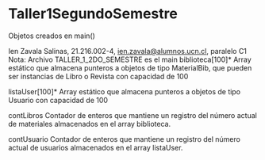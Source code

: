# Taller1SegundoSemestre
Objetos creados en main()

Ien Zavala Salinas, 21.216.002-4, ien.zavala@alumnos.ucn.cl, paralelo C1
Nota: Archivo TALLER_1_2DO_SEMESTRE es el main
biblioteca[100]*
Array estático que almacena punteros a objetos de tipo MaterialBib, que pueden ser instancias de Libro o Revista con capacidad de 100

listaUser[100]*
Array estático que almacena punteros a objetos de tipo Usuario con capacidad de 100

contLibros
Contador de enteros que mantiene un registro del número actual de materiales almacenados en el array biblioteca.

contUsuario
Contador de enteros que mantiene un registro del número actual de usuarios almacenados en el array listaUser.

